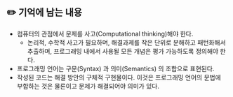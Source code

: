 ## ✏️ 기억에 남는 내용
- 컴퓨터의 관점에서 문제를 사고(Computational thinking)해야 한다.
    - 논리적, 수학적 사고가 필요하며, 해결과제를 작은 단위로 분해하고 패턴화해서 추출하며, 프로그래밍 내에서 사용될 모든 개념은 평가 가능하도록 정의해야 한다.
- 프로그래밍 언어는 구문(Syntax) 과 의미(Semantics) 의 조합으로 표현된다.
- 작성된 코드는 해결 방안의 구체적 구현물이다. 이것은 프로그래밍 언어의 문법에 부합하는 것은 물론이고 문제가 해결되어야 의미가 있다.
